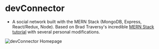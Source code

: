 # devConnector

- A social network built with the MERN Stack (MongoDB, Express, React/Redux, Node). Based on Brad Traversy's incredible [MERN Stack tutorial](https://www.youtube.com/redirect?q=https%3A%2F%2Fwww.udemy.com%2Fmern-stack-front-to-back%2F%3FcouponCode%3DTRAVERSYMEDIA&event=video_description&v=PBTYxXADG_k&redir_token=FOQ10K7gmIJDskVVgsvo13quA-18MTU1NzUyNTk2NEAxNTU3NDM5NTY0) with several personal modifications.

![devConnector Homepage](https://raw.githubusercontent.com/jaisonpthomas/____ "devConnector Homepage")
